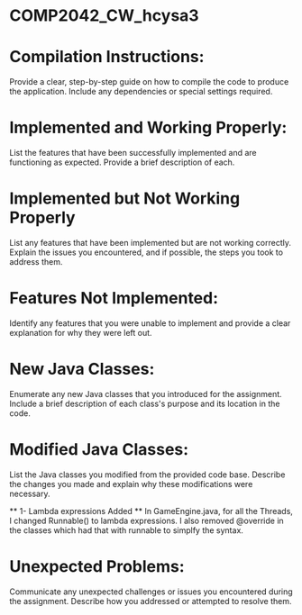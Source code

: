# COMP2042_CW_hcysa3
# Compilation Instructions: 
Provide a clear, step-by-step guide on how to compile the
code to produce the application. Include any dependencies or special settings
required.

# Implemented and Working Properly: 
List the features that have been successfully
implemented and are functioning as expected. Provide a brief description of each.

# Implemented but Not Working Properly
List any features that have been
implemented but are not working correctly. Explain the issues you encountered,
and if possible, the steps you took to address them.

# Features Not Implemented: 
Identify any features that you were unable to
implement and provide a clear explanation for why they were left out.

# New Java Classes: 
Enumerate any new Java classes that you introduced for the
assignment. Include a brief description of each class's purpose and its location in the
code.

# Modified Java Classes:
List the Java classes you modified from the provided code
base. Describe the changes you made and explain why these modifications were
necessary.

** 1- Lambda expressions Added **
In GameEngine.java, for all the Threads, I changed Runnable() to lambda expressions. I also removed @override in the classes which had that with runnable to simplfy the syntax. 

# Unexpected Problems: 
Communicate any unexpected challenges or issues you
encountered during the assignment. Describe how you addressed or attempted to
resolve them.

